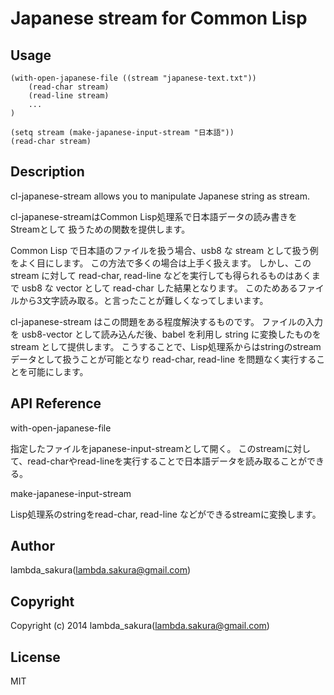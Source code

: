 # Japanese stream for Common Lisp

## Usage

    (with-open-japanese-file ((stream "japanese-text.txt"))
	    (read-char stream)
		(read-line stream)
		...
	)

    (setq stream (make-japanese-input-stream "日本語"))
	(read-char stream)


## Description

cl-japanese-stream allows you to manipulate Japanese string as stream.

cl-japanese-streamはCommon Lisp処理系で日本語データの読み書きをStreamとして
扱うための関数を提供します。

Common Lisp で日本語のファイルを扱う場合、usb8 な stream として扱う例をよく目にします。
この方法で多くの場合は上手く扱えます。
しかし、この stream に対して read-char, read-line などを実行しても得られるものはあくまで usb8 な vector
として read-char した結果となります。
このためあるファイルから3文字読み取る。と言ったことが難しくなってしまいます。

cl-japanese-stream はこの問題をある程度解決するものです。
ファイルの入力を usb8-vector として読み込んだ後、babel を利用し string に変換したものを stream として提供します。
こうすることで、Lisp処理系からはstringのstreamデータとして扱うことが可能となり
read-char, read-line を問題なく実行することを可能にします。

## API Reference

with-open-japanese-file

指定したファイルをjapanese-input-streamとして開く。
このstreamに対して、read-charやread-lineを実行することで日本語データを読み取ることができる。

make-japanese-input-stream

Lisp処理系のstringをread-char, read-line などができるstreamに変換します。


## Author

lambda_sakura(lambda.sakura@gmail.com)

## Copyright

Copyright (c) 2014 lambda_sakura(lambda.sakura@gmail.com)

## License

MIT
